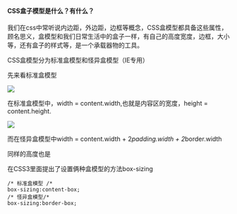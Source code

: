#### CSS盒子模型是什么？有什么？

我们在css中常听说内边距，外边距，边框等概念，CSS盒模型都具备这些属性，顾名思义，盒模型和我们日常生活中的盒子一样，有自己的高度宽度，边框，大小等，还有盒子的样式等，是一个承载器物的工具。

CSS盒模型分为标准盒模型和怪异盒模型（IE专用）

先来看标准盒模型

![](C:\Users\hp\Pictures\截图\标准盒模型.jpg)

在标准盒模型中，width = content.width,也就是内容区的宽度，height = content.height.

![](C:\Users\hp\Pictures\截图\IE盒模型.jpg)

而在怪异盒模型中width = content.width + 2*padding.width + 2*border.width

同样的高度也是

在CSS3里面提出了设置俩种盒模型的方法box-sizing

```
/* 标准盒模型 /*
box-sizing:content-box;
/* 怪异盒模型/*
box-sizing:border-box;
```



